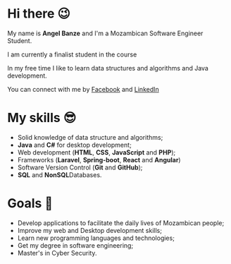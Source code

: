 # Hi there :wink:

My name is **Angel Banze** and I'm a Mozambican Software Engineer Student.

I am currently a finalist student in the course

In my free time I like to learn data structures and algorithms and Java development.

You can connect with me by [Facebook](https://www.facebook.com/Angelbanze) and [LinkedIn](https://www.linkedin.com/in/angel-elias-banze)

# My skills :sunglasses:

- Solid knowledge of data structure and algorithms;
- **Java** and **C#** for desktop development;
- Web development (**HTML**, **CSS**, **JavaScript** and **PHP**);
- Frameworks (**Laravel**, **Spring-boot**, **React** and **Angular**)
- Software Version Control (**Git** and **GitHub**);
- **SQL** and **NonSQL**Databases.

# Goals :muscle:

- Develop applications to facilitate the daily lives of Mozambican people;
- Improve my web and Desktop development skills;
- Learn new programming languages and technologies;
- Get my degree in software engineering;
- Master's in Cyber Security.
